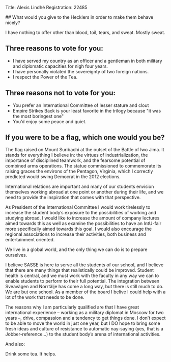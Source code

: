 Title: Alexis Lindhé
Registration: 22485

<section class="well" markdown="1">
## What would you give to the Hecklers in order to make them behave nicely?

I have nothing to offer other than blood, toil, tears, and sweat. Mostly sweat.

## Three reasons to vote for you:

* I have served my country as an officer and a gentleman in both military and diplomatic capacities for nigh four years.
* I have personally violated the sovereignty of two foreign nations.
* I respect the Power of the Tea.

## Three reasons not to vote for you:

* You prefer an International Committee of lesser stature and clout
* Empire Strikes Back is your least favorite in the trilogy because "it was the most boringest one"
* You’d enjoy some peace and quiet.

## If you were to be a flag, which one would you be?

The flag raised on Mount Suribachi at the outset of the Battle of Iwo Jima. It stands for everything I believe in: the virtues of industrialization, the importance of disciplined teamwork, and the fearsome potential of combined arms operations. The statue commissioned to commemorate its raising graces the environs of the Pentagon, Virginia, which I correctly predicted would swing Democrat in the 2012 elections.
</section>

International relations are important and many of our students envision themselves working abroad at one point or another during their life, and we need to provide the inspiration that comes with that perspective.

As President of the International Committee I would work tirelessly to increase the student body’s exposure to the possibilities of working and studying abroad. I would like to increase the amount of company lectures aimed towards this as well as examine the possibilities to have an IntU-fair more specifically aimed towards this goal. I would also encourage the regional associations to increase their activities, both business and entertainment oriented.

We live in a global world, and the only thing we can do is to prepare ourselves.

I believe SASSE is here to serve all the students of our school, and I believe that there are many things that realistically could be improved. Student health is central, and we must work with the faculty in any way we can to enable students to perform to their full potential. The integration between Sveavägen and Norrtälje has come a long way, but there is still much to do. We are but one school. As a member of the board I belive I could help with a lot of the work that needs to be done.

The reasons why I am particularly qualified are that I have great international experience – working as a military diplomat in Moscow for two years –, drive, compassion and a tendency to get things done. I don’t expect to be able to move the world in just one year, but I DO hope to bring some fresh ideas and culture of resistance to automatic nay-saying (yes, that is a Jobber-reference…) to the student body’s arena of international activities.

And also:

Drink some tea. It helps.
